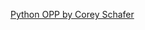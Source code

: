 [Python OPP by Corey Schafer](https://www.youtube.com/playlist?list=PL-osiE80TeTsqhIuOqKhwlXsIBIdSeYtc)
